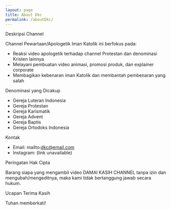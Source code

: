 ```yaml
---
layout: page
title: About Dkc
permalink: /aboutDkc/
---
```



Deskripsi Channel

Channel Pewartaan/Apologetik Iman Katolik ini berfokus pada:

- Reaksi video apologetik terhadap channel Protestan dan denominasi Kristen lainnya
- Melayani pembuatan video animasi, promosi produk, dan explainer corporate
- Membagikan kebenaran iman Katolik dan membantah pembenaran yang salah

Denominasi yang Dicakup

- Gereja Luteran Indonesia
- Gereja Protestan
- Gereja Karismatik
- Gereja Advent
- Gereja Baptis
- Gereja Ortodoks Indonesia

Kontak

- Email: mailto:dkc@email.com
- Instagram: (link unavailable)

Peringatan Hak Cipta

Barang siapa yang mengambil video DAMAI KASIH CHANNEL tanpa izin dan mengubah/mengeditnya, maka kami tidak bertanggung jawab secara hukum.

Ucapan Terima Kasih

Tuhan memberkati!
